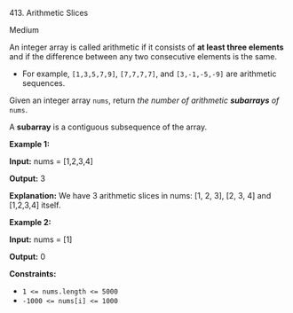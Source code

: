 413\. Arithmetic Slices

Medium

An integer array is called arithmetic if it consists of **at least three elements** and if the difference between any two consecutive elements is the same.

*   For example, `[1,3,5,7,9]`, `[7,7,7,7]`, and `[3,-1,-5,-9]` are arithmetic sequences.

Given an integer array `nums`, return _the number of arithmetic **subarrays** of_ `nums`.

A **subarray** is a contiguous subsequence of the array.

**Example 1:**

**Input:** nums = [1,2,3,4]

**Output:** 3

**Explanation:** We have 3 arithmetic slices in nums: [1, 2, 3], [2, 3, 4] and [1,2,3,4] itself. 

**Example 2:**

**Input:** nums = [1]

**Output:** 0 

**Constraints:**

*   `1 <= nums.length <= 5000`
*   `-1000 <= nums[i] <= 1000`